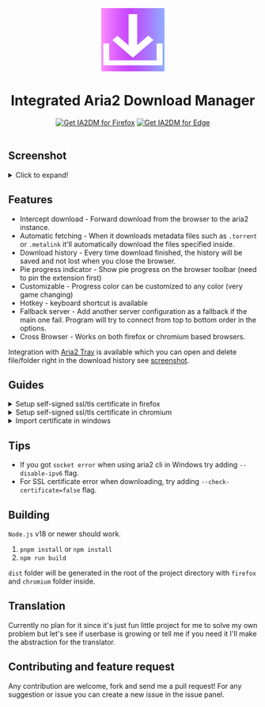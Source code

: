 <div align="center">
  <img src="./public/images/icon.png" alt="logo">
  <h1>Integrated Aria2 Download Manager</h1>
  <a href="https://addons.mozilla.org/firefox/addon/ia2dm/"><img height="60" src="https://blog.mozilla.org/addons/files/2020/04/get-the-addon-fx-apr-2020.svg" alt="Get IA2DM for Firefox" /></a>
  </a>
  <a href="https://microsoftedge.microsoft.com/addons/detail/nfchpjolcepnhnmbpigllmahoaecdmlj"><img height="62" src="https://get.microsoft.com/images/en-us%20dark.svg" alt="Get IA2DM for Edge"></a>
</div>
<br>

## Screenshot

<details>
  <summary>Click to expand!</summary>
  <br>

![Popup 1](./misc/popup.png)
![Popup 2](./misc/popup2.png)
![Error](./misc/download_error.png)
![Complete](./misc/download_complete.png)
![options](./misc/options.png)
![Integration](./misc/integration.png)

</details>

## Features

- Intercept download - Forward download from the browser to the aria2 instance.
- Automatic fetching - When it downloads metadata files such as `.torrent` or
  `.metalink` it'll automatically download the files specified inside.
- Download history - Every time download finished, the history will be saved and
  not lost when you close the browser.
- Pie progress indicator - Show pie progress on the browser toolbar (need to pin
  the extension first)
- Customizable - Progress color can be customized to any color (very game
  changing)
- Hotkey - keyboard shortcut is available
- Fallback server - Add another server configuration as a fallback if the main
  one fail. Program will try to connect from top to bottom order in the options.
- Cross Browser - Works on both firefox or chromium based browsers.

Integration with [Aria2 Tray](https://github.com/Cudiph/aria2tray) is available which
you can open and delete file/folder right in the download history see [screenshot](./misc/integration.png).

## Guides

<details>
  <summary>Setup self-signed ssl/tls certificate in firefox</summary>
  <br>

1. Run `genssl.sh` script in the `scripts` folder to generate certificates.
2. Add `root-ca.pem` to Authorities in certificate manager (search for "view
   certificates" in the firefox settings) and check
   `This certificate can identify website` when importing
3. If still not work, try disabling
   `security.certerrors.mitm.auto_enable_enterprise_roots` and
   `security.enterprise_roots.enabled` in `about:config`
4. Finally run
   `aria2c --enable-rpc --rpc-secret=topsecret --rpc-certificate=server.p12 --rpc-secure`

</details>

<details>
  <summary>Setup self-signed ssl/tls certificate in chromium</summary>
  <br>

1. Run `genssl.sh` script in the `scripts` folder to generate certificates.
2. Add `root-ca.pem` to Authorities tab in Manage certificates (search for
   "manage certificates" in the search bar) and check
   `Trust this certificate for identifying websites` when importing
3. Finally run
   `aria2c --enable-rpc --rpc-secret=topsecret --rpc-certificate=server.p12 --rpc-secure`

</details>

<details>
  <summary>Import certificate in windows</summary>
  <br>

1. Run `$ cat genssl.sh | tr -d '\r' | sh -` using WSL then rename the generated
   `root-ca.pem` to `root-ca.cer`, double click the file and install certificate.
2. Store to Local Machine, next, and place the certificate in
   "Trusted Root Certification Authorities" folder.

</details>

## Tips

- If you got `socket error` when using aria2 cli in Windows try adding
  `--disable-ipv6` flag.
- For SSL certificate error when downloading, try adding
  `--check-certificate=false` flag.

## Building

`Node.js` v18 or newer should work.

1. `pnpm install` or `npm install`
2. `npm run build`

`dist` folder will be generated in the root of the project directory with
`firefox` and `chromium` folder inside.

## Translation

Currently no plan for it since it's just fun little project for me to solve my
own problem but let's see if userbase is growing or tell me if you need it I'll
make the abstraction for the translator.

## Contributing and feature request

Any contribution are welcome, fork and send me a pull request! For any
suggestion or issue you can create a new issue in the issue panel.
